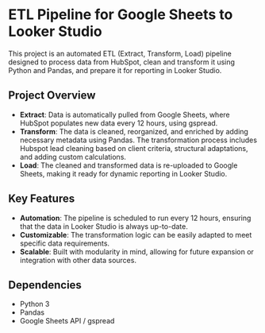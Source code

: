 # ETL Pipeline for Google Sheets to Looker Studio

This project is an automated ETL (Extract, Transform, Load) pipeline designed to process data from HubSpot, clean and transform it using Python and Pandas, and prepare it for reporting in Looker Studio.

## Project Overview

- **Extract**: Data is automatically pulled from Google Sheets, where HubSpot populates new data every 12 hours, using gspread.
- **Transform**: The data is cleaned, reorganized, and enriched by adding necessary metadata using Pandas. The transformation process includes Hubspot lead cleaning based on client criteria, structural adaptations, and adding custom calculations.
- **Load**: The cleaned and transformed data is re-uploaded to Google Sheets, making it ready for dynamic reporting in Looker Studio.

## Key Features

- **Automation**: The pipeline is scheduled to run every 12 hours, ensuring that the data in Looker Studio is always up-to-date.
- **Customizable**: The transformation logic can be easily adapted to meet specific data requirements.
- **Scalable**: Built with modularity in mind, allowing for future expansion or integration with other data sources.

## Dependencies

- Python 3
- Pandas
- Google Sheets API / gspread
